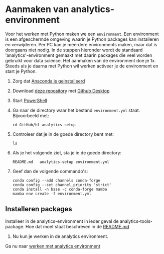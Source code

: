 # Aanmaken van analytics-environment

Voor het werken met Python maken we een ```environment```. Een environment is een afgeschermde omgeving waarin je Python packages kan installeren en verwijderen. Per PC kan je meerdere environments maken, maar dat is doorgaans niet nodig. In de stappen hieronder wordt de standaard 'analytics'-environment gemaakt met daarin packages die veel worden gebruikt voor data science. Het aanmaken van de environment doe je 1x. Steeds als je daarna met Python wil werken activeer je de environment en start je Python.

1. Zorg dat [Anaconda is geinstalleerd](../installatie/installeer_python.md)

1. Download [deze repository](x-github-client://openRepo/https://github.com/hl-analytics/hl-analytics-setup) met [Github Desktop](../installatie/installeer_github_desktop.md)

1. Start [PowerShell](../aan_de_slag/powershell.md)

1. Ga naar de directory waar het bestand ```environment.yml``` staat. Bijvoorbeeld met:

    ```
    cd GitHub/hl-analytics-setup
    ```


1. Controleer dat je in de goede directory bent met:

    ```
    ls
    ```


1. Als je het volgende ziet, sta je in de goede directory:

    ```
    README.md	analytics-setup	environment.yml
    ```

1. Geef dan de volgende commando's:

    ```
    conda config --add channels conda-forge
    conda config --set channel_priority 'strict'
    conda install -n base -c conda-forge mamba
    mamba env create -f environment.yml
    ```

## Installeren packages
Installeer in de analytics-environment in ieder geval de analytics-tools-package. Hoe dat moet staat beschreven in de [README.md](https://github.com/hl-analytics/analytics-tools/blob/main/README.md)

1. Nu kun je werken in de analytics environment.

Ga nu naar [werken met analytics environment](../aan_de_slag/werken_met_analytics_environment.md)